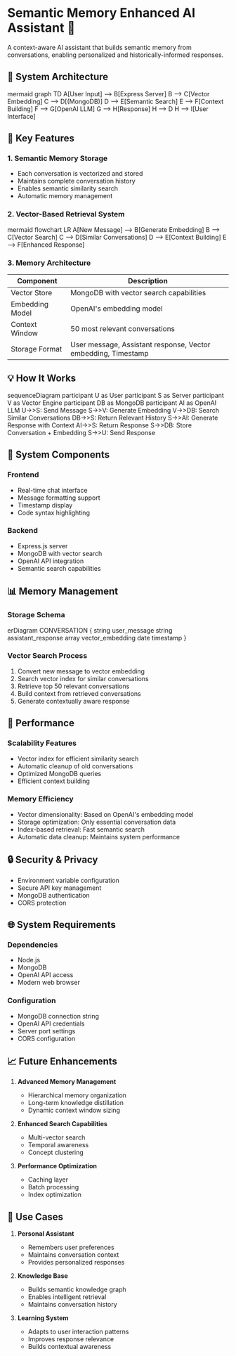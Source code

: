 # Semantic Memory Enhanced AI Assistant 🤖

A context-aware AI assistant that builds semantic memory from conversations, enabling personalized and historically-informed responses.

## 🧠 System Architecture

mermaid
graph TD
A[User Input] --> B[Express Server]
B --> C[Vector Embedding]
C --> D[(MongoDB)]
D --> E[Semantic Search]
E --> F[Context Building]
F --> G[OpenAI LLM]
G --> H[Response]
H --> D
H --> I[User Interface]


## 🌟 Key Features

### 1. Semantic Memory Storage
- Each conversation is vectorized and stored
- Maintains complete conversation history
- Enables semantic similarity search
- Automatic memory management

### 2. Vector-Based Retrieval System

mermaid
flowchart LR
A[New Message] --> B[Generate Embedding]
B --> C[Vector Search]
C --> D[Similar Conversations]
D --> E[Context Building]
E --> F[Enhanced Response]


### 3. Memory Architecture

| Component | Description |
|-----------|-------------|
| Vector Store | MongoDB with vector search capabilities |
| Embedding Model | OpenAI's embedding model |
| Context Window | 50 most relevant conversations |
| Storage Format | User message, Assistant response, Vector embedding, Timestamp |

## 💡 How It Works

sequenceDiagram
participant U as User
participant S as Server
participant V as Vector Engine
participant DB as MongoDB
participant AI as OpenAI LLM
U->>S: Send Message
S->>V: Generate Embedding
V->>DB: Search Similar Conversations
DB->>S: Return Relevant History
S->>AI: Generate Response with Context
AI->>S: Return Response
S->>DB: Store Conversation + Embedding
S->>U: Send Response


## 🔋 System Components

### Frontend
- Real-time chat interface
- Message formatting support
- Timestamp display
- Code syntax highlighting

### Backend
- Express.js server
- MongoDB with vector search
- OpenAI API integration
- Semantic search capabilities

## 📊 Memory Management

### Storage Schema

erDiagram
    CONVERSATION {
        string user_message
        string assistant_response
        array vector_embedding
        date timestamp
    }

### Vector Search Process
1. Convert new message to vector embedding
2. Search vector index for similar conversations
3. Retrieve top 50 relevant conversations
4. Build context from retrieved conversations
5. Generate contextually aware response

## 🚀 Performance

### Scalability Features
- Vector index for efficient similarity search
- Automatic cleanup of old conversations
- Optimized MongoDB queries
- Efficient context building

### Memory Efficiency
- Vector dimensionality: Based on OpenAI's embedding model
- Storage optimization: Only essential conversation data
- Index-based retrieval: Fast semantic search
- Automatic data cleanup: Maintains system performance

## 🔒 Security & Privacy

- Environment variable configuration
- Secure API key management
- MongoDB authentication
- CORS protection

## 🌐 System Requirements

### Dependencies
- Node.js
- MongoDB
- OpenAI API access
- Modern web browser

### Configuration
- MongoDB connection string
- OpenAI API credentials
- Server port settings
- CORS configuration

## 📈 Future Enhancements

1. **Advanced Memory Management**
   - Hierarchical memory organization
   - Long-term knowledge distillation
   - Dynamic context window sizing

2. **Enhanced Search Capabilities**
   - Multi-vector search
   - Temporal awareness
   - Concept clustering

3. **Performance Optimization**
   - Caching layer
   - Batch processing
   - Index optimization

## 🎯 Use Cases

1. **Personal Assistant**
   - Remembers user preferences
   - Maintains conversation context
   - Provides personalized responses

2. **Knowledge Base**
   - Builds semantic knowledge graph
   - Enables intelligent retrieval
   - Maintains conversation history

3. **Learning System**
   - Adapts to user interaction patterns
   - Improves response relevance
   - Builds contextual awareness